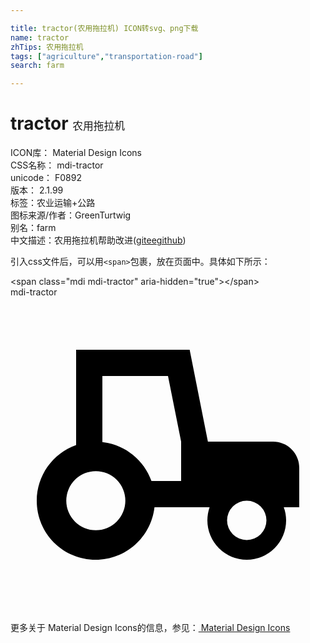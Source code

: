 ```yaml
---

title: tractor(农用拖拉机) ICON转svg、png下载
name: tractor
zhTips: 农用拖拉机
tags: ["agriculture","transportation-road"]
search: farm

---
```


# tractor  <small style="font-size: 60%;font-weight: 100">农用拖拉机</small>


<div class="detail-page">
<p>
<span>
ICON库：
<span class="badge-secondary badge">Material Design Icons</span> 
</span>
<br/>
<span>
CSS名称：
<span class="badge-secondary badge">mdi-tractor</span> 
</span>
<br/>
<span>
unicode：
<span class="badge-secondary badge">F0892</span> 
<copy-btn content='F0892' btn-title=""></copy-btn>
<copy-btn :content='String.fromCodePoint(parseInt("F0892", 16))' btn-title="复制U"></copy-btn>
</span>
<br/>
<span>
版本：
<span class="badge-secondary badge">2.1.99</span> 
</span><br/><span>标签：<span class="badge-light badge"><router-link to="/tags/agriculture.html">农业</router-link></span><span class="badge-light badge"><router-link to="/tags/transportation-road.html">运输+公路</router-link></span></span>
<br/>
<span>图标来源/作者：<span class="badge-light badge">GreenTurtwig</span></span> 
<br/>
<span>别名：<span class="badge-light badge">farm</span></span><br/><span class="zh-detail">中文描述：<span class="badge-primary badge">农用拖拉机</span><span class="help-link"><span>帮助改进</span>(<a href="https://gitee.com/liuwave/icon-helper/edit/master/json/material/tractor.json" target="_blank" rel="noopener noreferrer">gitee</a><a href="https://github.com/liuwave/icon-helper/edit/master/json/material/tractor.json" target="_blank" rel="noopener noreferrer">github</a></span>)</span><br/>
</p>
</div>
<div class="alert alert-dark">
  <i class="mdi mdi-tractor mdi-48px"></i>
  <i class="mdi mdi-tractor mdi-36px"></i>
  <i class="mdi mdi-tractor mdi-24px"></i>
  <i class="mdi mdi-tractor mdi-18px"></i>
</div>
<div>
  <p>引入css文件后，可以用<code>&lt;span&gt;</code>包裹，放在页面中。具体如下所示：    
  </p>
  <div class="alert alert-primary" style="font-size: 14px">
    &lt;span class="mdi mdi-tractor" aria-hidden="true"&gt;&lt;/span&gt;
    <copy-btn content='<span class="mdi mdi-tractor" aria-hidden="true"></span>'></copy-btn>
  </div>
  <div class="alert alert-secondary">
    <i class="mdi mdi-tractor"
    style="font-size: 24px"
    aria-hidden="true"></i> mdi-tractor
    <copy-btn content="mdi-tractor" btn-title="复制图标名称"></copy-btn>
  </div>
</div>
<div id="svg" class="svg-wrap">
<svg xmlns="http://www.w3.org/2000/svg" viewBox="0 0 24 24"><path d="M5,4V11.26C3.2,11.9 2,13.6 2,15.5C2,18 4,20 6.5,20C8.79,20 10.71,18.28 10.97,16H15.17C15.06,16.32 15,16.66 15,17A3,3 0 0,0 18,20A3,3 0 0,0 21,17C21,16.66 20.94,16.32 20.82,16H22V13C22,11.89 21.11,11 20,11H15.04L13.65,4H5M7,6H12L13,11V14H10.74C10.16,12.38 8.71,11.23 7,11.03V6M6.5,13.25A2.25,2.25 0 0,1 8.75,15.5A2.25,2.25 0 0,1 6.5,17.75A2.25,2.25 0 0,1 4.25,15.5A2.25,2.25 0 0,1 6.5,13.25M18,15.5A1.5,1.5 0 0,1 19.5,17A1.5,1.5 0 0,1 18,18.5A1.5,1.5 0 0,1 16.5,17A1.5,1.5 0 0,1 18,15.5Z" /></svg>
</div>
<detail full-name='mdi-tractor'></detail>
    
<div><p>更多关于 Material Design Icons的信息，参见：<a target="_blank" href="https://iconhelper.cn/material.html"> Material Design Icons</a>
</p></div>
